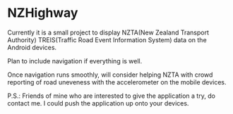 NZHighway
=========

Currently it is a small project to display NZTA(New Zealand Transport Authority) TREIS(Traffic Road Event Information System) data on the Android devices. 

Plan to include navigation if everything is well. 

Once navigation runs smoothly, will consider helping NZTA with crowd reporting of road uneveness with the accelerometer on the mobile devices.



P.S.: Friends of mine who are interested to give the application a try, do contact me. I could push the application up onto your devices. 

